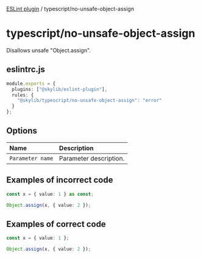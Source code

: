 [ESLint plugin](index.md) / typescript/no-unsafe-object-assign

# typescript/no-unsafe-object-assign

Disallows unsafe "Object.assign".

## eslintrc.js

```ts
module.exports = {
  plugins: ["@skylib/eslint-plugin"],
  rules: {
    "@skylib/typescript/no-unsafe-object-assign": "error"
  }
};
```

## Options

| Name | Description |
| :------ | :------ |
| `Parameter name` | Parameter description. |


## Examples of incorrect code

```ts
const x = { value: 1 } as const;

Object.assign(x, { value: 2 });
```

## Examples of correct code

```ts
const x = { value: 1 };

Object.assign(x, { value: 2 });
```

